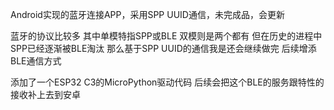 Android实现的蓝牙连接APP，采用SPP UUID通信，未完成品，会更新

蓝牙的协议比较多  其中单模特指SPP或BLE  双模则是两个都有  但在历史的进程中SPP已经逐渐被BLE淘汰
那么基于SPP UUID的通信我是还会继续做完  后续增添BLE通信方式

添加了一个ESP32 C3的MicroPython驱动代码 后续会把这个BLE的服务跟特性的接收补上去到安卓